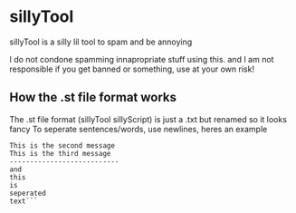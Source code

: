 # sillyTool
sillyTool is a silly lil tool to spam and be annoying

I do not condone spamming innapropriate stuff using this.
and I am not responsible if you get banned or something, use at your own risk!

## How the .st file format works
The .st file format (sillyTool sillyScript) is just a .txt but renamed so it looks fancy
To seperate sentences/words, use newlines, heres an example

```This is the first message
This is the second message
This is the third message
---------------------------
and
this
is
seperated
text```